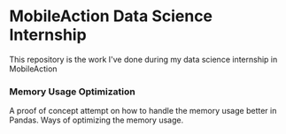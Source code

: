 # MobileAction Data Science Internship
This repository is the work I've done during my data science internship in MobileAction 

### Memory Usage Optimization
A proof of concept attempt on how to handle the memory usage better in Pandas. Ways of optimizing the memory usage.

